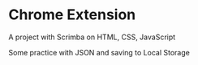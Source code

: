 # Chrome Extension

A project with Scrimba on HTML, CSS, JavaScript

Some practice with JSON and saving to Local Storage
